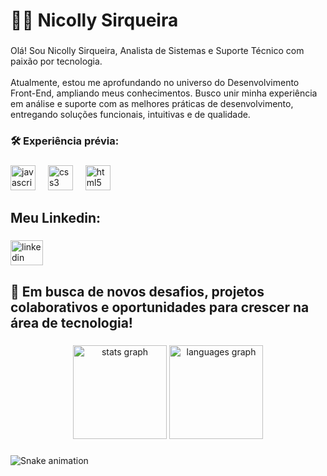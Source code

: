 <h1 align="left">👩‍💻 Nicolly Sirqueira</h1>

###

<p align="left">Olá! Sou Nicolly Sirqueira, Analista de Sistemas e Suporte Técnico com paixão por tecnologia.<br><br>Atualmente, estou me aprofundando no universo do Desenvolvimento Front-End, ampliando meus conhecimentos. Busco unir minha experiência em análise e suporte com as melhores práticas de desenvolvimento, entregando soluções funcionais, intuitivas e de qualidade.</p>

###

<h3 align="left">🛠️ Experiência prévia:</h3>

###

<div align="left">
  <img src="https://cdn.jsdelivr.net/gh/devicons/devicon/icons/javascript/javascript-original.svg" height="40" alt="javascript logo"  />
  <img width="12" />
  <img src="https://cdn.jsdelivr.net/gh/devicons/devicon/icons/css3/css3-original.svg" height="40" alt="css3 logo"  />
  <img width="12" />
  <img src="https://cdn.jsdelivr.net/gh/devicons/devicon/icons/html5/html5-original.svg" height="40" alt="html5 logo"  />
</div>

###

<h2 align="left">Meu Linkedin:</h2>

###

<div align="left">
  <a href="https://www.linkedin.com/in/nicollysirqueira/" target="_blank">
    <img src="https://raw.githubusercontent.com/maurodesouza/profile-readme-generator/master/src/assets/icons/social/linkedin/default.svg" width="52" height="40" alt="linkedin logo"  />
  </a>
</div>

###

<h2 align="left">🚀 Em busca de novos desafios, projetos colaborativos e oportunidades para crescer na área de tecnologia!</h2>

###

<div align="center">
  <img src="https://github-readme-stats.vercel.app/api?username=nicollysirqueira&hide_title=false&hide_rank=false&show_icons=true&include_all_commits=true&count_private=true&disable_animations=false&theme=dracula&locale=en&hide_border=false&order=1" height="150" alt="stats graph"  />
  <img src="https://github-readme-stats.vercel.app/api/top-langs?username=nicollysirqueira&locale=en&hide_title=false&layout=compact&card_width=320&langs_count=5&theme=dracula&hide_border=false&order=2" height="150" alt="languages graph"  />
</div>

###

<img src="https://raw.githubusercontent.com/nicollysirqueira/nicollysirqueira/output/snake.svg" alt="Snake animation" />

###
